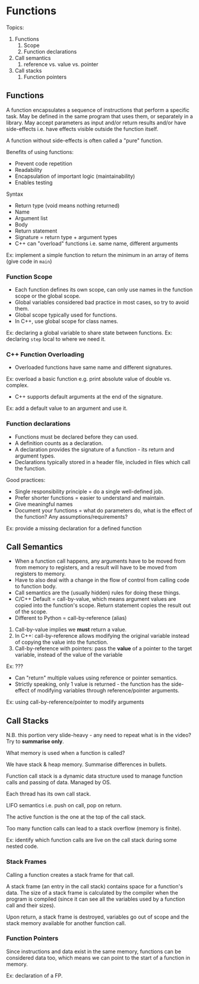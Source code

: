 # Functions

Topics:

1. Functions
   1. Scope
   2. Function declarations
2. Call semantics
   1. reference vs. value vs. pointer
3. Call stacks
   1. Function pointers

## Functions

A function encapsulates a sequence of instructions that perform a specific task. May be defined in
the same program that uses them, or separately in a library. May accept parameters as input and/or
return results and/or have side-effects i.e. have effects visible outside the function itself.

A function without side-effects is often called a "pure" function.

Benefits of using functions:

- Prevent code repetition
- Readability
- Encapsulation of important logic (maintainability)
- Enables testing

Syntax

- Return type (void means nothing returned)
- Name
- Argument list
- Body
- Return statement
- Signature = return type + argument types
- C++ can "overload" functions i.e. same name, different arguments

Ex: implement a simple function to return the minimum in an array of items (give code in `main`)

### Function Scope

- Each function defines its own scope, can only use names in the function scope or the global scope.
- Global variables considered bad practice in most cases, so try to avoid them.
- Global scope typically used for functions.
- In C++, use global scope for class names.

Ex: declaring a global variable to share state between functions.
Ex: declaring `step` local to where we need it.

### C++ Function Overloading

- Overloaded functions have same name and different signatures.

Ex: overload a basic function e.g. print absolute value of double vs. complex.

- C++ supports default arguments at the end of the signature.

Ex: add a default value to an argument and use it.

### Function declarations

- Functions must be declared before they can used.
- A definition counts as a declaration.
- A declaration provides the signature of a function - its return and argument types.
- Declarations typically stored in a header file, included in files which call the function.

Good practices:

- Single responsibility principle = do a single well-defined job.
- Prefer shorter functions = easier to understand and maintain.
- Give meaningful names
- Document your functions = what do parameters do, what is the effect of the function? Any assumptions/requirements?

Ex: provide a missing declaration for a defined function


## Call Semantics

- When a function call happens, any arguments have to be moved from from memory to registers, and a result will have to be moved from registers to memory.
- Have to also deal with a change in the flow of control from calling code to function body.
- Call semantics are the (usually hidden) rules for doing these things.
- C/C++ Default = call-by-value, which means argument values are copied into the function's scope. Return statement copies the result out of the scope.
- Different to Python = call-by-reference (alias)

1. Call-by-value implies we **must** return a value.
2. In C++: call-by-reference allows modifying the original variable instead of copying the value into the function.
3. Call-by-reference with pointers: pass the **value** of a pointer to the target variable, instead of the value of the variable

Ex: ???

- Can "return" multiple values using reference or pointer semantics.
- Strictly speaking, only 1 value is returned - the function has the side-effect of modifying variables through reference/pointer arguments.

Ex: using call-by-reference/pointer to modify arguments

## Call Stacks

N.B. this portion very slide-heavy - any need to repeat what is in the video? Try to **summarise only**.

What memory is used when a function is called?

We have stack & heap memory. Summarise differences in bullets. 

Function call stack is a dynamic data structure used to manage function calls and passing of data. Managed by OS.

Each thread has its own call stack.

LIFO semantics i.e. push on call, pop on return.

The active function is the one at the top of the call stack.

Too many function calls can lead to a stack overflow (memory is finite).

Ex: identify which function calls are live on the call stack during some nested code.

### Stack Frames

Calling a function creates a stack frame for that call.

A stack frame (an entry in the call stack) contains space for a function's data. The size of a stack frame is calculated by the compiler when the program is compiled (since it can see all the variables used by a function call and their sizes).

Upon return, a stack frame is destroyed, variables go out of scope and the stack memory available for another function call.

### Function Pointers

Since instructions and data exist in the same memory, functions can be considered data too, which means we can point to the start of a function in memory.

Ex: declaration of a FP.